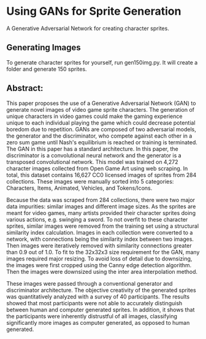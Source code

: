 # Using GANs for Sprite Generation
A Generative Adversarial Network for creating character sprites. 

## Generating Images
To generate character sprites for yourself, run gen150img.py. It will create a folder and generate 150 sprites. 

## Abstract: 
This paper proposes the use of a Generative Adversarial Network (GAN) to generate novel images of video game sprite characters. The generation of unique characters in video games could make the gaming experience unique to each individual playing the game which could decrease potential boredom due to repetition. GANs are composed of two adversarial models, the generator and the discriminator, who compete against each other in a zero sum game until Nash's equilibrium is reached or training is terminated. The GAN in this paper has a standard architecture. In this paper, the discriminator is a convolutional neural network and the generator is a transposed convolutional network. This model was trained on 4,272 character images collected from Open Game Art using web scraping. In total, this dataset contains 16,627 CC0 licensed images of sprites from 284 collections. These images were manually sorted into 5 categories: Characters, Items, Animated, Vehicles, and Tokens/Icons. 

Because the data was scraped from 284 collections, there were two major data impurities: similar images and different image sizes. As the sprites are meant for video games, many artists provided their character sprites doing various actions, e.g. swinging a sword. To not overfit to these character sprites, similar images were removed from the training set using a structural similarity index calculation. Images in each collection were converted to a network, with connections being the similarity index between two images. Then images were iteratively removed with similarity connections greater than 0.9 out of 1.0. To fit to the 32x32x3 size requirement for the GAN, many images required major resizing. To avoid loss of detail due to downsizing, the images were first cropped using the Canny edge detection algorithm. Then the images were downsized using the inter area interpolation method.

These images were passed through a conventional generator and discriminator architecture. The objective creativity of the generated sprites was quantitatively analyzed with a survey of 40 participants. The results showed that most participants were not able to accurately distinguish between human and computer generated sprites. In addition, it shows that the participants were inherently distrustful of all images, classifying significantly more images as computer generated, as opposed to human generated. 

